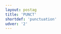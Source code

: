 ```yaml
---
layout: postag
title: 'PUNCT'
shortdef: 'punctuation'
udver: '2'
---
```

<!-- Interlanguage links updated Po 6. listopadu 2023, 21:41:30 CET -->
